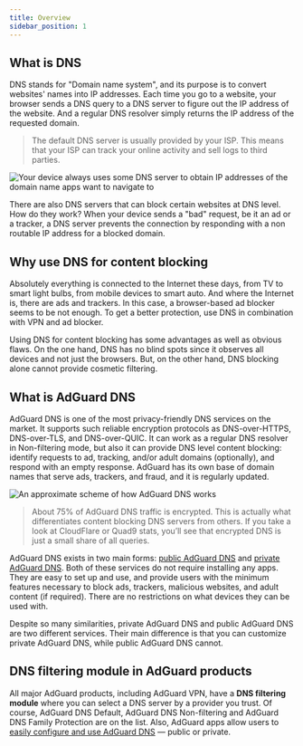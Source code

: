 ```yaml
---
title: Overview
sidebar_position: 1
---
```


## What is DNS

DNS stands for "Domain name system", and its purpose is to convert websites' names into IP addresses. Each time you go to a website, your browser sends a DNS query to a DNS server to figure out the IP address of the website. And a regular DNS resolver simply returns the IP address of the requested domain. 

> The default DNS server is usually provided by your ISP. This means that your ISP can track your online activity and sell logs to third parties. 

![Your device always uses some DNS server to obtain IP addresses of the domain name apps want to navigate to](https://cdn.adguard.com/public/Adguard/Blog/scr1.png)

There are also DNS servers that can block certain websites at DNS level. How do they work? When your device sends a "bad" request, be it an ad or a tracker, a DNS server prevents the connection by responding with a non routable IP address for a blocked domain.

## Why use DNS for content blocking

Absolutely everything is connected to the Internet these days, from TV to smart light bulbs, from mobile devices to smart auto. And where the Internet is, there are ads and trackers. In this case, a browser-based ad blocker seems to be not enough. To get a better protection, use DNS in combination with VPN and ad blocker. 

Using DNS for content blocking has some advantages as well as obvious flaws. On the one hand, DNS has no blind spots since it observes all devices and not just the browsers. But, on the other hand, DNS blocking alone cannot provide cosmetic filtering. 

## What is AdGuard DNS

AdGuard DNS is one of the most privacy-friendly DNS services on the market. It supports such reliable encryption protocols as DNS-over-HTTPS, DNS-over-TLS, and DNS-over-QUIC. It can work as a regular DNS resolver in Non-filtering mode, but also it can provide DNS level content blocking: identify requests to ad, tracking, and/or adult domains (optionally), and respond with an empty response. AdGuard has its own base of domain names that serve ads, trackers, and fraud, and it is regularly updated. 

![An approximate scheme of how AdGuard DNS works](https://cdn.adguard.com/public/Adguard/Blog/scr2.png)

> About 75% of AdGuard DNS traffic is encrypted. This is actually what differentiates content blocking DNS servers from others. If you take a look at CloudFlare or Quad9 stats, you’ll see that encrypted DNS is just a small share of all queries.

AdGuard DNS exists in two main forms: [public AdGuard DNS](public-dns/overview) and [private AdGuard DNS](private-dns/overview). Both of these services do not require installing any apps. They are easy to set up and use, and provide users with the minimum features necessary to block ads, trackers, malicious websites, and adult content (if required). There are no restrictions on what devices they can be used with.

Despite so many similarities, private AdGuard DNS and public AdGuard DNS are two different services. Their main difference is that you can customize private AdGuard DNS, while public AdGuard DNS cannot. 

## DNS filtering module in AdGuard products
 
All major AdGuard products, including AdGuard VPN, have a **DNS filtering module** where you can select a DNS server by a provider you trust. Of course, AdGuard DNS Default, AdGuard DNS Non-filtering and AdGuard DNS Family Protection are on the list. Also, AdGuard apps allow users to [easily configure and use AdGuard DNS](https://adguard-dns.com/en/public-dns.html) — public or private.







